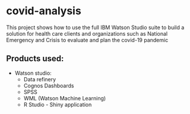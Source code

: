 # covid-analysis
This project shows how to use the full IBM Watson Studio suite to build a solution for health care clients and organizations such as National Emergency and Crisis to evaluate and plan the covid-19 pandemic

## Products used: 
- Watson studio: 
  - Data refinery 
  - Cognos Dashboards 
  - SPSS
  - WML (Watson Machine Learning) 
  - R Studio - Shiny application
